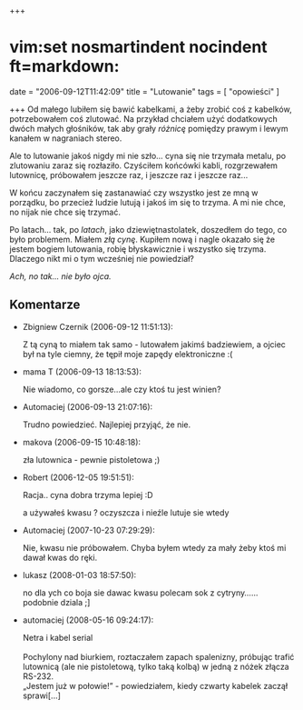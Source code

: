 +++
# vim:set nosmartindent nocindent ft=markdown:
date = "2006-09-12T11:42:09"
title = "Lutowanie"
tags = [ "opowieści" ]

+++
Od małego lubiłem się bawić kabelkami, a żeby zrobić coś z kabelków,
potrzebowałem coś zlutować. Na przykład chciałem użyć dodatkowych dwóch małych
głośników, tak aby grały _różnicę_ pomiędzy prawym i lewym kanałem w
nagraniach stereo.

<!--more-->

Ale to lutowanie jakoś nigdy mi nie szło... cyna się nie trzymała metalu, po
zlutowaniu zaraz się rozłaziło. Czyściłem końcówki kabli, rozgrzewałem
lutownicę, próbowałem jeszcze raz, i jeszcze raz i jeszcze raz...

W końcu zaczynałem się zastanawiać czy wszystko jest ze mną w porządku, bo
przecież ludzie lutują i jakoś im się to trzyma. A mi nie chce, no nijak nie
chce się trzymać.

Po latach... tak, po _latach_, jako dziewiętnastolatek, doszedłem do tego, co
było problemem. Miałem _złą cynę_. Kupiłem nową i nagle okazało się że jestem
bogiem lutowania, robię błyskawicznie i wszystko się trzyma. Dlaczego nikt mi
o tym wcześniej nie powiedział?

_Ach, no tak... nie było ojca._

## Komentarze

* Zbigniew Czernik (2006-09-12 11:51:13): <p>Z tą cyną to miałem tak samo -
  lutowałem jakimś badziewiem, a ojciec był na tyle ciemny, że tępił moje zapędy
  elektroniczne :(</p>
* mama T (2006-09-13 18:13:53): <p>Nie wiadomo, co gorsze...ale czy ktoś tu jest
  winien?</p>
* Automaciej (2006-09-13 21:07:16): <p>Trudno powiedzieć. Najlepiej przyjąć, że
  nie.</p>
* makova (2006-09-15 10:48:18): <p>zła lutownica - pewnie pistoletowa ;)</p>
* Robert (2006-12-05 19:51:51): <p>Racja.. cyna dobra trzyma lepiej :D</p>  <p>a
  używałeś kwasu ? oczyszcza i nieźle lutuje sie wtedy</p>
* Automaciej (2007-10-23 07:29:29): <p>Nie, kwasu nie próbowałem. Chyba byłem
  wtedy za mały żeby ktoś mi dawał kwas do ręki.</p>
* lukasz (2008-01-03 18:57:50): <p>no dla ych co boja sie dawac kwasu polecam
  sok z cytryny&#8230;... podobnie dziala ;]</p>
* automaciej (2008-05-16 09:24:17): <p>Netra i kabel serial<br /><br />Pochylony
  nad biurkiem, roztaczałem zapach spalenizny, próbując trafić lutownicą (ale
  nie pistoletową, tylko taką kolbą) w jedną z nóżek złącza RS-232.<br />„Jestem
  już w połowie!” - powiedziałem, kiedy czwarty kabelek zaczął sprawi[...]</p>
